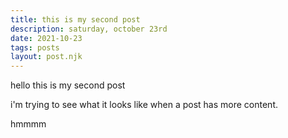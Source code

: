 ```yaml
---
title: this is my second post
description: saturday, october 23rd
date: 2021-10-23
tags: posts
layout: post.njk
---
```

hello this is my second post

i'm trying to see what it looks like when a post has more content.

hmmmm
